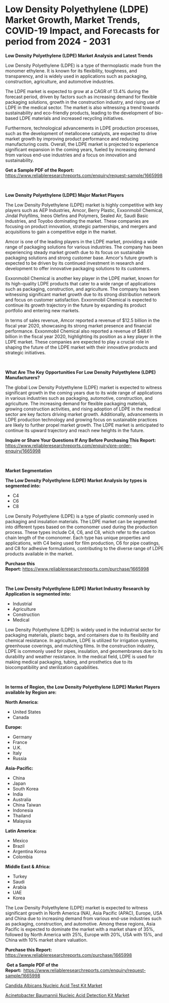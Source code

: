 <p><h1>Low Density Polyethylene (LDPE) Market Growth, Market Trends, COVID-19 Impact, and Forecasts for period from 2024 - 2031</h1></p><p><strong>Low Density Polyethylene (LDPE) Market Analysis and Latest Trends</strong></p>
<p><p>Low Density Polyethylene (LDPE) is a type of thermoplastic made from the monomer ethylene. It is known for its flexibility, toughness, and transparency, and is widely used in applications such as packaging, construction, agriculture, and automotive industries.</p><p>The LDPE market is expected to grow at a CAGR of 13.4% during the forecast period, driven by factors such as increasing demand for flexible packaging solutions, growth in the construction industry, and rising use of LDPE in the medical sector. The market is also witnessing a trend towards sustainability and eco-friendly products, leading to the development of bio-based LDPE materials and increased recycling initiatives.</p><p>Furthermore, technological advancements in LDPE production processes, such as the development of metallocene catalysts, are expected to drive market growth by improving product performance and reducing manufacturing costs. Overall, the LDPE market is projected to experience significant expansion in the coming years, fueled by increasing demand from various end-use industries and a focus on innovation and sustainability.</p></p>
<p><strong>Get a Sample PDF of the Report:&nbsp;</strong> <a href="https://www.reliableresearchreports.com/enquiry/request-sample/1665998">https://www.reliableresearchreports.com/enquiry/request-sample/1665998</a></p>
<p>&nbsp;</p>
<p><strong>Low Density Polyethylene (LDPE) Major Market Players</strong></p>
<p><p>The Low Density Polyethylene (LDPE) market is highly competitive with key players such as AEP Industries, Amcor, Berry Plastic, Exxonmobil Chemical, Jindal Polyfilms, Ineos Olefins and Polymers, Sealed Air, Saudi Basic Industries, and Toyobo dominating the market. These companies are focusing on product innovation, strategic partnerships, and mergers and acquisitions to gain a competitive edge in the market.</p><p>Amcor is one of the leading players in the LDPE market, providing a wide range of packaging solutions for various industries. The company has been experiencing steady market growth due to its focus on sustainable packaging solutions and strong customer base. Amcor's future growth is expected to be driven by its continued investment in research and development to offer innovative packaging solutions to its customers.</p><p>Exxonmobil Chemical is another key player in the LDPE market, known for its high-quality LDPE products that cater to a wide range of applications such as packaging, construction, and agriculture. The company has been witnessing significant market growth due to its strong distribution network and focus on customer satisfaction. Exxonmobil Chemical is expected to continue its growth trajectory in the future by expanding its product portfolio and entering new markets.</p><p>In terms of sales revenue, Amcor reported a revenue of $12.5 billion in the fiscal year 2020, showcasing its strong market presence and financial performance. Exxonmobil Chemical also reported a revenue of $48.61 billion in the fiscal year 2020, highlighting its position as a key player in the LDPE market. These companies are expected to play a crucial role in shaping the future of the LDPE market with their innovative products and strategic initiatives.</p></p>
<p>&nbsp;</p>
<p><strong>What Are The Key Opportunities For Low Density Polyethylene (LDPE) Manufacturers?</strong></p>
<p><p>The global Low Density Polyethylene (LDPE) market is expected to witness significant growth in the coming years due to its wide range of applications in various industries such as packaging, automotive, construction, and agriculture. The increasing demand for flexible packaging materials, growing construction activities, and rising adoption of LDPE in the medical sector are key factors driving market growth. Additionally, advancements in LDPE production technology and growing focus on sustainable practices are likely to further propel market growth. The LDPE market is anticipated to continue its upward trajectory and reach new heights in the future.</p></p>
<p><strong>Inquire or Share Your Questions If Any Before Purchasing This Report:</strong> <a href="https://www.reliableresearchreports.com/enquiry/pre-order-enquiry/1665998">https://www.reliableresearchreports.com/enquiry/pre-order-enquiry/1665998</a></p>
<p>&nbsp;</p>
<p><strong>Market Segmentation</strong></p>
<p><strong>The Low Density Polyethylene (LDPE) Market Analysis by types is segmented into:</strong></p>
<p><ul><li>C4</li><li>C6</li><li>C8</li></ul></p>
<p><p>Low Density Polyethylene (LDPE) is a type of plastic commonly used in packaging and insulation materials. The LDPE market can be segmented into different types based on the comonomer used during the production process. These types include C4, C6, and C8, which refer to the carbon chain length of the comonomer. Each type has unique properties and applications, with C4 being used for film production, C6 for pipe coatings, and C8 for adhesive formulations, contributing to the diverse range of LDPE products available in the market.</p></p>
<p><strong>Purchase this Report:&nbsp;</strong><a href="https://www.reliableresearchreports.com/purchase/1665998">https://www.reliableresearchreports.com/purchase/1665998</a></p>
<p>&nbsp;</p>
<p><strong>The Low Density Polyethylene (LDPE) Market Industry Research by Application is segmented into:</strong></p>
<p><ul><li>Industrial</li><li>Agriculture</li><li>Construction</li><li>Medical</li></ul></p>
<p><p>Low Density Polyethylene (LDPE) is widely used in the industrial sector for packaging materials, plastic bags, and containers due to its flexibility and chemical resistance. In agriculture, LDPE is utilized for irrigation systems, greenhouse coverings, and mulching films. In the construction industry, LDPE is commonly used for pipes, insulation, and geomembranes due to its durability and weather resistance. In the medical field, LDPE is used for making medical packaging, tubing, and prosthetics due to its biocompatibility and sterilization capabilities.</p></p>
<p>&nbsp;</p>
<p><strong>In terms of Region, the Low Density Polyethylene (LDPE) Market Players available by Region are:</strong></p>
<p>
    <p> <strong> North America: </strong>
        <ul>
            <li>United States</li>
            <li>Canada</li>
        </ul>
        </p> 
    <p> <strong> Europe: </strong>
        <ul>
            <li>Germany</li>
            <li>France</li>
            <li>U.K.</li>
            <li>Italy</li>
            <li>Russia</li>
        </ul>
        </p> 
    <p> <strong> Asia-Pacific: </strong>
        <ul>
            <li>China</li>
            <li>Japan</li>
            <li>South Korea</li>
            <li>India</li>
            <li>Australia</li>
            <li>China Taiwan</li>
            <li>Indonesia</li>
            <li>Thailand</li>
            <li>Malaysia</li>
        </ul>
        </p> 
    <p> <strong> Latin America: </strong>
        <ul>
            <li>Mexico</li>
            <li>Brazil</li>
            <li>Argentina Korea</li>
            <li>Colombia</li>
        </ul>
        </p> 
    <p> <strong> Middle East & Africa: </strong>
        <ul>
            <li>Turkey</li>
            <li>Saudi</li>
            <li>Arabia</li>
            <li>UAE</li>
            <li>Korea</li>
        </ul>
    </p>
    </p>
<p><p>The Low Density Polyethylene (LDPE) market is expected to witness significant growth in North America (NA), Asia Pacific (APAC), Europe, USA and China due to increasing demand from various end-use industries such as packaging, construction, and automotive. Among these regions, Asia Pacific is expected to dominate the market with a market share of 35%, followed by North America with 25%, Europe with 20%, USA with 15%, and China with 10% market share valuation.</p></p>
<p><strong>Purchase this Report: </strong><a href="https://www.reliableresearchreports.com/purchase/1665998">https://www.reliableresearchreports.com/purchase/1665998</a></p>
<p>&nbsp;<strong>Get a Sample PDF of the Report:&nbsp;&nbsp;</strong><a href="https://www.reliableresearchreports.com/enquiry/request-sample/1665998">https://www.reliableresearchreports.com/enquiry/request-sample/1665998</a></p>
<p><strong></strong></p>
<p><p><a href="https://issuu.com/reportprime-2/docs/candida-albicans-nucleic-acid-test-kit-market-size">Candida Albicans Nucleic Acid Test Kit Market</a></p><p><a href="https://issuu.com/reportprime-2/docs/acinetobacter-baumannii-nucleic-acid-detection-kit">Acinetobacter Baumannii Nucleic Acid Detection Kit Market</a></p></p>